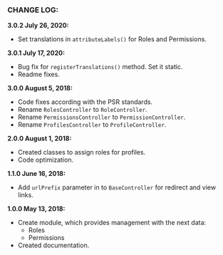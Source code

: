 ### CHANGE LOG:

**3.0.2 July 26, 2020:**
- Set translations in `attributeLabels()` for Roles and Permissions.

**3.0.1 July 17, 2020:**
- Bug fix for `registerTranslations()` method. Set it static.
- Readme fixes.

**3.0.0 August 5, 2018:**
- Code fixes according with the PSR standards.
- Rename ```RolesController``` to ```RoleController```.
- Rename ```PermissionsController``` to ```PermissionController```.
- Rename ```ProfilesController``` to ```ProfileController```.

**2.0.0 August 1, 2018:**
- Created classes to assign roles for profiles.
- Code optimization.

**1.1.0 June 16, 2018:**
- Add ```urlPrefix``` parameter in to ```BaseController``` for redirect and view links.

**1.0.0 May 13, 2018:**
- Create module, which provides management with the next data:
    - Roles
    - Permissions
- Created documentation.

